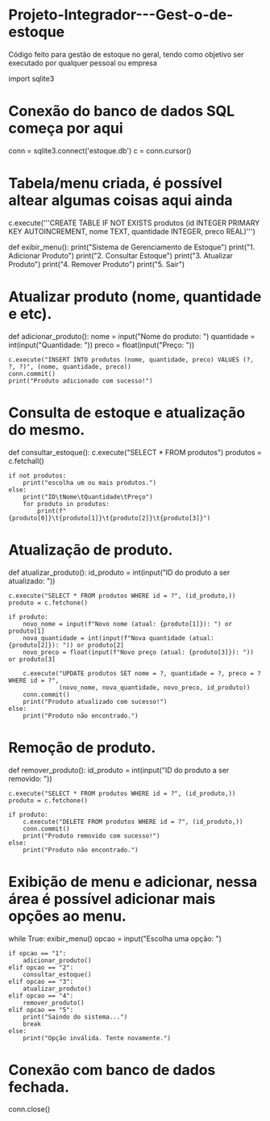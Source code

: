 # Projeto-Integrador---Gest-o-de-estoque
Código feito para gestão de estoque no geral, tendo como objetivo ser executado por qualquer pessoal ou empresa

import sqlite3

# Conexão do banco de dados SQL começa por aqui 

conn = sqlite3.connect('estoque.db')
c = conn.cursor()

# Tabela/menu criada, é possível altear algumas coisas aqui ainda

c.execute('''CREATE TABLE IF NOT EXISTS produtos
             (id INTEGER PRIMARY KEY AUTOINCREMENT, nome TEXT, quantidade INTEGER, preco REAL)''')

def exibir_menu():
    print("Sistema de Gerenciamento de Estoque")
    print("1. Adicionar Produto")
    print("2. Consultar Estoque")
    print("3. Atualizar Produto")
    print("4. Remover Produto")
    print("5. Sair")
    
# Atualizar produto (nome, quantidade e etc).

def adicionar_produto():
    nome = input("Nome do produto: ")
    quantidade = int(input("Quantidade: "))
    preco = float(input("Preço: "))
    
    c.execute("INSERT INTO produtos (nome, quantidade, preco) VALUES (?, ?, ?)", (nome, quantidade, preco))
    conn.commit()
    print("Produto adicionado com sucesso!")

# Consulta de estoque e atualização do mesmo.

def consultar_estoque():
    c.execute("SELECT * FROM produtos")
    produtos = c.fetchall()
    
    if not produtos:
        print("escolha um ou mais produtos.")
    else:
        print("ID\tNome\tQuantidade\tPreço")
        for produto in produtos:
            print(f"{produto[0]}\t{produto[1]}\t{produto[2]}\t{produto[3]}")

# Atualização de produto.

def atualizar_produto():
    id_produto = int(input("ID do produto a ser atualizado: "))
    
    c.execute("SELECT * FROM produtos WHERE id = ?", (id_produto,))
    produto = c.fetchone()
    
    if produto:
        novo_nome = input(f"Novo nome (atual: {produto[1]}): ") or produto[1]
        nova_quantidade = int(input(f"Nova quantidade (atual: {produto[2]}): ")) or produto[2]
        novo_preco = float(input(f"Novo preço (atual: {produto[3]}): ")) or produto[3]
        
        c.execute("UPDATE produtos SET nome = ?, quantidade = ?, preco = ? WHERE id = ?", 
                  (novo_nome, nova_quantidade, novo_preco, id_produto))
        conn.commit()
        print("Produto atualizado com sucesso!")
    else:
        print("Produto não encontrado.")

# Remoção de produto.

def remover_produto():
    id_produto = int(input("ID do produto a ser removido: "))
    
    c.execute("SELECT * FROM produtos WHERE id = ?", (id_produto,))
    produto = c.fetchone()
    
    if produto:
        c.execute("DELETE FROM produtos WHERE id = ?", (id_produto,))
        conn.commit()
        print("Produto removido com sucesso!")
    else:
        print("Produto não encontrado.")

# Exibição de menu e adicionar, nessa área é possível adicionar mais opções ao menu.

while True:
    exibir_menu()
    opcao = input("Escolha uma opção: ")
    
    if opcao == "1":
        adicionar_produto()
    elif opcao == "2":
        consultar_estoque()
    elif opcao == "3":
        atualizar_produto()
    elif opcao == "4":
        remover_produto()
    elif opcao == "5":
        print("Saindo do sistema...")
        break
    else:
        print("Opção inválida. Tente novamente.")

# Conexão com banco de dados fechada.
conn.close()
